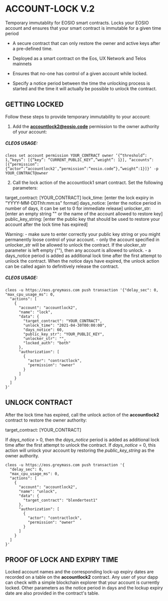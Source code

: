 # ACCOUNT-LOCK V.2
Temporary immutablity for EOSIO smart contracts.
Locks your EOSIO account and ensures that your smart contract is immutable for a given time period

- A secure contract that can only restore the owner and active keys after a pre-defined time.

- Deployed as a smart contract on the Eos, UX Network and Telos mainnets

- Ensures that no-one has control of a given account while locked.

- Specify a notice period between the time the unlocking process is started and the time it will actually be possible to unlock the contract.




## GETTING LOCKED

Follow these steps to provide temporary immutability to your account:

1. Add the **accountlock2@eosio.code** permission to the owner authority of your account:

##### CLEOS USAGE:
```
cleos set account permission YOUR_CONTRACT owner ‘{“threshold”: 1,”keys”: [{“key”: “CURRENT_PUBLIC_KEY”,”weight”: 1}], “accounts”: [{“permission”:{“actor”:”accountlock2″,”permission”:”eosio.code”},”weight”:1}]}’ -p YOUR_CONTRACT@owner
```


2. Call the lock action of the accountlock1 smart contract. Set the following parameters:

target_contract: [YOUR_CONTRACT]
lock_time: [enter the lock expiry in "YYYY-MM-DDThh:mm:ss" format]
days_notice: [enter the notice period in number of days, it can be set to 0 for immediate release]
unlocker_str: [enter an empty string "" or the name of the account allowed to restore key]
public_key_string: [enter the public key that should be used to restore your account after the lock time has expired]

Warning: 
    - make sure to enter correctly your public key string or you might permanently loose control of your account.
    - only the account specified in unlocker_str will be allowed to unlock the contract. If the ulocker_str parameter is left empty (""), then any account is allowed to unlock.
    - a days_notice period is added as additional lock time after the first attempt to unlock the contract. When the notice days have expired, the unlock action can be called again to definitively release the contract. 


##### CLEOS USAGE:
```
cleos -u https://eos.greymass.com push transaction '{"delay_sec": 0, "max_cpu_usage_ms": 0,
  "actions": [
    {
      "account": "accountlock2",
      "name": "lock",
      "data": {
        "target_contract": "YOUR_CONTRACT",
        "unlock_time": "2021-04-30T00:00:00",
        "days_notice": 60,
        "public_key_str": "YOUR_PUBLIC_KEY",
        "unlocker_str": "",
        "locked_auth": "both"
      },
      "authorization": [
        {
          "actor": "contractlock",
          "permission": "owner"
        }
      ]
    }
  ]
}'
```



## UNLOCK CONTRACT

After the lock time has expired, call the unlock action of the **accountlock2** contract to restore the owner authority:

target_contract: [YOUR_CONTRACT]

If *days_notice* > 0, then the *days_notice* period is added as additional lock time after the first attempt to unlock the contract.
If *days_notice* = 0, this action will unlock your account by restoring the *public_key_string* as the owner authority.

```
cleos -u https://eos.greymass.com push transaction '{
  "delay_sec": 0,
  "max_cpu_usage_ms": 0,
  "actions": [
    {
      "account": "accountlock2",
      "name": "unlock",
      "data": {
        "target_contract": "blendertest1"
      },
      "authorization": [
        {
          "actor": "contractlock",
          "permission": "owner"
        }
      ]
    }
  ]
}'
```



## PROOF OF LOCK AND EXPIRY TIME
Locked account names and the corresponding lock-up expiry dates are recorded on a table on the **accountlock2** contract. Any user of your dapp can check with a simple blockchain explorer that your account is currently locked. Other parameters as the notice period in days and the lockup expiry date are also provided in the contract's table.

